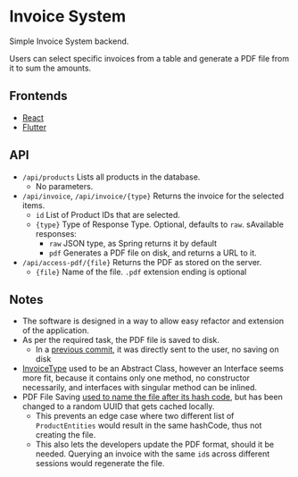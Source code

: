 # Invoice System
Simple Invoice System backend.

Users can select specific invoices from a table and generate a PDF file from it to sum the amounts.

## Frontends
- [React](https://github.com/RobiFox/Invoice-System-Frontend)
- [Flutter](https://github.com/RobiFox/Invoice-System-Flutter)

## API
- `/api/products` Lists all products in the database.
  - No parameters.
- `/api/invoice`, `/api/invoice/{type}` Returns the invoice for the selected items.
  - `id` List of Product IDs that are selected.
  - `{type}` Type of Response Type. Optional, defaults to `raw`. sAvailable responses:
    - `raw` JSON type, as Spring returns it by default
    - `pdf` Generates a PDF file on disk, and returns a URL to it.
- `/api/access-pdf/{file}` Returns the PDF as stored on the server.
  - `{file}` Name of the file. `.pdf` extension ending is optional 

## Notes
- The software is designed in a way to allow easy refactor and extension of the application.
- As per the required task, the PDF file is saved to disk.
  -  In a [previous commit](https://github.com/RobiFox/Invoice-System/blob/a640ebeb4e09f6e705abecceef882ffa72cd6ed0/src/main/java/me/robi/invoicesystem/controllers/InvoiceController.java#L68), it was directly sent to the user, no saving on disk
- [InvoiceType](https://github.com/RobiFox/Invoice-System/tree/master/src/main/java/me/robi/invoicesystem/controllers/invoice/types) used to be an Abstract Class, however an Interface seems more fit, because it contains only one method, no constructor necessarily, and interfaces with singular method can be inlined.
- PDF File Saving [used to name the file after its hash code](https://github.com/RobiFox/Invoice-System/blob/0f0de5f5e10462dd2f1abe982c22aa62b7818a37/src/main/java/me/robi/invoicesystem/controllers/invoice/types/PdfInvoiceType.java#L80), but has been changed to a random UUID that gets cached locally.
  - This prevents an edge case where two different list of `ProductEntities` would result in the same hashCode, thus not creating the file.
  - This also lets the developers update the PDF format, should it be needed. Querying an invoice with the same `id`s across different sessions would regenerate the file.